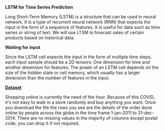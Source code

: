 **LSTM for Time Series Prediction**

Long Short-Term Memory (LSTM) is a structure that can be used in neural network. It is a type of recurrent neural network (RNN) that expects the input in the form of a sequence of features. It is useful for data such as time series or string of text. We will use LTSM to forecast sales of certain products based on historical data.


**Waiting for input**

Since the LSTM cell expects the input  in the form of multiple time steps, each input sample should be a 2D tensors: One dimension for time and another dimension for features. The power of an LSTM cell depends on the size of the hidden state or cell memory, which usually has a larger dimension than the number of features in the input.

**[Dataset](https://www.kaggle.com/datasets/apoorvaappz/global-super-store-dataset?select=Global_Superstore2.csvhttps%3A%2F%2Fwww.kaggle.com%2Fdatasets%2Fapoorvaappz%2Fglobal-super-store-dataset%3Fselect%3DGlobal_Superstore2.csv)**

Shopping online is currently the need of the hour. Because of this COVID, it's not easy to walk in a store randomly and buy anything you want. Once you download the file the rows you see are the details of the order done online by people across the globe in the time frame 1-jan-2011 to 31-dec-2014. There are no missing values in the majority of columns except postal code, you can drop it if not required.


